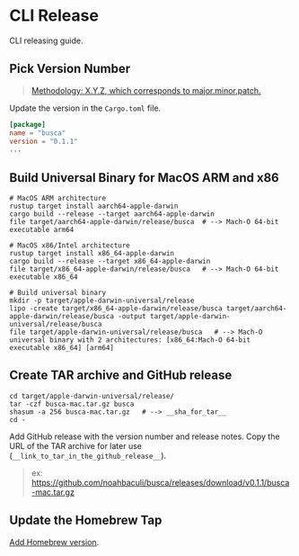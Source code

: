 # CLI Release

CLI releasing guide.

## Pick Version Number

> [Methodology: X.Y.Z, which corresponds to major.minor.patch.](https://semver.org/)

Update the version in the `Cargo.toml` file.

```toml
[package]
name = "busca"
version = "0.1.1"
...
```

## Build Universal Binary for MacOS ARM and x86

```shell
# MacOS ARM architecture
rustup target install aarch64-apple-darwin
cargo build --release --target aarch64-apple-darwin
file target/aarch64-apple-darwin/release/busca  # --> Mach-O 64-bit executable arm64

# MacOS x86/Intel architecture
rustup target install x86_64-apple-darwin
cargo build --release --target x86_64-apple-darwin 
file target/x86_64-apple-darwin/release/busca   # --> Mach-O 64-bit executable x86_64

# Build universal binary
mkdir -p target/apple-darwin-universal/release
lipo -create target/x86_64-apple-darwin/release/busca target/aarch64-apple-darwin/release/busca -output target/apple-darwin-universal/release/busca
file target/apple-darwin-universal/release/busca   # --> Mach-O universal binary with 2 architectures: [x86_64:Mach-O 64-bit executable x86_64] [arm64]
```

## Create TAR archive and GitHub release

```shell
cd target/apple-darwin-universal/release/ 
tar -czf busca-mac.tar.gz busca
shasum -a 256 busca-mac.tar.gz   # --> __sha_for_tar__
cd -
```

Add GitHub release with the version number and release notes. Copy the URL of the TAR archive for later use (`__link_to_tar_in_the_github_release__`).

> ex: <https://github.com/noahbaculi/busca/releases/download/v0.1.1/busca-mac.tar.gz>

## Update the Homebrew Tap

[Add Homebrew version](https://github.com/noahbaculi/homebrew-busca).
